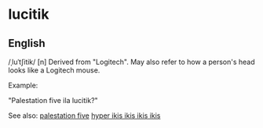 # lucitik
## English
/ˌluˈtʃitik/
[n] Derived from "Logitech". May also refer to how a person's head looks like a Logitech mouse.

Example:

"Palestation five ila lucitik?"

See also:
<a href="palestation-five.md">palestation five</a>
<a href="hyper-ikis-ikis-ikis-ikis.md">hyper ikis ikis ikis ikis</a>






